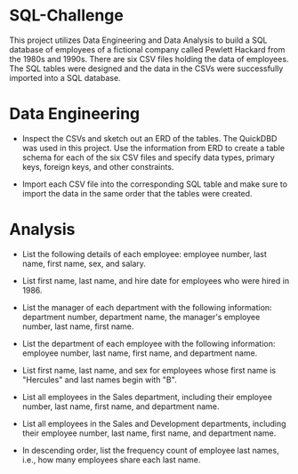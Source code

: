 # SQL-Challenge


This project utilizes Data Engineering and Data Analysis to build a SQL database of employees of a fictional company called Pewlett Hackard from the 1980s and 1990s. There are six CSV files holding the data of employees. The SQL tables were designed and the data in the CSVs were successfully imported into a SQL database.


# Data Engineering

- Inspect the CSVs and sketch out an ERD of the tables. The QuickDBD was used in this project. Use the information from ERD to create a table schema for each of the six CSV files and specify data types, primary keys, foreign keys, and other constraints.

- Import each CSV file into the corresponding SQL table and make sure to import the data in the same order that the tables were created.


# Analysis


- List the following details of each employee: employee number, last name, first name, sex, and salary.

- List first name, last name, and hire date for employees who were hired in 1986.

- List the manager of each department with the following information: department number, department name, the manager's employee number, last name, first name.

- List the department of each employee with the following information: employee number, last name, first name, and department name.

- List first name, last name, and sex for employees whose first name is "Hercules" and last names begin with "B".

- List all employees in the Sales department, including their employee number, last name, first name, and department name.

- List all employees in the Sales and Development departments, including their employee number, last name, first name, and department name.

- In descending order, list the frequency count of employee last names, i.e., how many employees share each last name.
